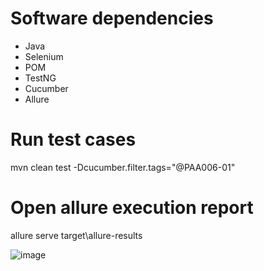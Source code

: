 # Software dependencies
- Java
- Selenium
- POM
- TestNG
- Cucumber
- Allure

# Run test cases
mvn clean test -Dcucumber.filter.tags="@PAA006-01"

# Open allure execution report
allure serve target\allure-results

![image](https://github.com/daniellhoyos/SeleniumPOMCucumber/assets/68720765/8af59f3c-31d0-4ebd-8fc4-973a9717e9ec)
